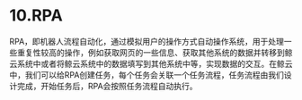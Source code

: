 # 10.RPA

RPA，即机器人流程自动化，通过模拟用户的操作方式自动操作系统，用于处理一些重复性较高的操作，例如获取网页的一些信息、获取其他系统的数据并转移到鲸云系统中或者将鲸云系统中的数据填写到其他系统中等，实现数据的交互。在鲸云中，我们可以给RPA创建任务，每个任务会关联一个任务流程，任务流程由我们设计完成，开始任务后，RPA会按照任务流程自动执行。
